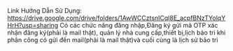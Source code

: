 Link Hướng Dẫn Sử Dụng: https://drive.google.com/drive/folders/1AwWCCztsnICql8E_acpfBNzTYolqYHrH?usp=sharing
Có các chức năng đăng nhập,Đăng ký gửi mã OTP xác nhận đăng ký(phải là mail thật), quản lý nhà cung cấp,thiết bị,lịch bảo trì khi phân công có gửi đến mail(phải là mail thật)và cuối cùng là lịch sử bảo trì
